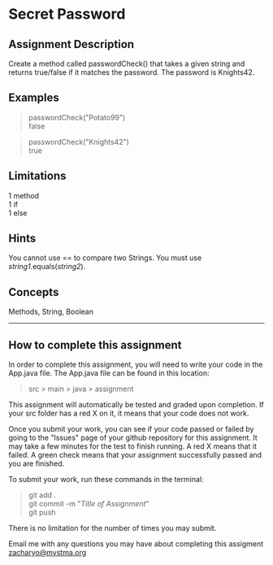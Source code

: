 # **Secret Password**

## **Assignment Description**
Create a method called passwordCheck() that takes a given string and returns true/false if it matches the password. The password is Knights42.  


## **Examples**
>passwordCheck("Potato99")  
false

>passwordCheck("Knights42")  
true

## **Limitations**
1 method  
1 if  
1 else

## **Hints**
You cannot use == to compare two Strings.  You must use *string1*.equals(*string2*).

## **Concepts**  
Methods, String, Boolean

---

## **How to complete this assignment**
In order to complete this assignment, you will need to write your code in the App.java file. The App.java file can be found in this location:  
>src > main > java > assignment  

This assignment will automatically be tested and graded upon completion. If your src folder has a red X on it, it means that your code does not work.  

Once you submit your work, you can see if your code passed or failed by going to the "Issues" page of your github repository for this assignment. It may take a few minutes for the test to finish running. A red X means that it failed. A green check means that your assignment successfully passed and you are finished.

To submit your work, run these commands in the terminal: 
>git add .  
git commit -m "*Title of Assignment*"  
git push  

There is no limitation for the number of times you may submit.

Email me with any questions you may have about completing this assigment  
zacharyo@mystma.org
